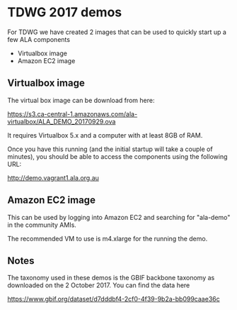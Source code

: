 # TDWG 2017 demos

For TDWG we have created 2 images that can be used to quickly start up a few ALA components

* Virtualbox image
* Amazon EC2 image

## Virtualbox image

The virtual box image can be download from here:

https://s3.ca-central-1.amazonaws.com/ala-virtualbox/ALA_DEMO_20170929.ova

It requires Virtualbox 5.x and a computer with at least 8GB of RAM.

Once you have this running (and the initial startup will take a couple of minutes), you should be able to access the components using the following URL:

http://demo.vagrant1.ala.org.au

## Amazon EC2 image

This can be used by logging into Amazon EC2 and searching for "ala-demo" in the community AMIs.

The recommended VM to use is m4.xlarge for the running the demo.

## Notes

The taxonomy used in these demos is the GBIF backbone taxonomy as downloaded on the 2 October 2017.
You can find the data here

https://www.gbif.org/dataset/d7dddbf4-2cf0-4f39-9b2a-bb099caae36c

